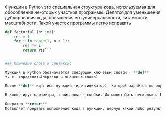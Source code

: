 Функции в Python это специальная структура кода, используемая для обособления некоторых участков программы. Делятся для уменьшения дублирования кода, повышения его универсальности, читаемости, масштабности. Такой участок программы легко исправить 
```python
def factorial (n: int):
	res = 1
	for i in range(1, n + 1):
		res *= i
		return res```


### Ключевые слова и синтаксис

Функция в Python обозначается следующим ключевым словом - **def**
т. е. определять(перевод и значение слова)

После **def** идет имя функции (идентификатор), который задаётся по определённым правилам - ясность и простота - залог хорошего названия для вашей функции.

В конце идут параметры, записанные в скобки. Их может быть несколько. Всё вместе даёт нам сигнатуру функции.

Оператор **return** 
Позволяет прервать выполнение кода в функции, вернув какой либо результат обратно в место вызова функции.